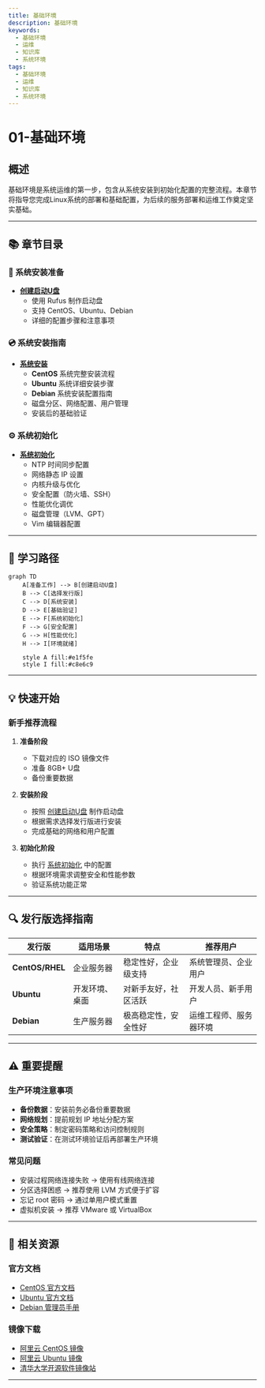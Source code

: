 ```yaml
---
title: 基础环境
description: 基础环境
keywords:
  - 基础环境
  - 运维
  - 知识库
  - 系统环境
tags:
  - 基础环境
  - 运维
  - 知识库
  - 系统环境
---
```


# 01-基础环境

## 概述

基础环境是系统运维的第一步，包含从系统安装到初始化配置的完整流程。本章节将指导您完成Linux系统的部署和基础配置，为后续的服务部署和运维工作奠定坚实基础。

---

## 📚 章节目录

### 🔧 系统安装准备
- **[创建启动U盘](创建启动U盘.md)**
  - 使用 Rufus 制作启动盘
  - 支持 CentOS、Ubuntu、Debian
  - 详细的配置步骤和注意事项

### 💿 系统安装指南  
- **[系统安装](系统安装.md)**
  - **CentOS** 系统完整安装流程
  - **Ubuntu** 系统详细安装步骤
  - **Debian** 系统安装配置指南
  - 磁盘分区、网络配置、用户管理
  - 安装后的基础验证

### ⚙️ 系统初始化
- **[系统初始化](系统初始化.md)**
  - NTP 时间同步配置
  - 网络静态 IP 设置
  - 内核升级与优化
  - 安全配置（防火墙、SSH）
  - 性能优化调优
  - 磁盘管理（LVM、GPT）
  - Vim 编辑器配置

---

## 🎯 学习路径

```mermaid
graph TD
    A[准备工作] --> B[创建启动U盘]
    B --> C[选择发行版]
    C --> D[系统安装]
    D --> E[基础验证]
    E --> F[系统初始化]
    F --> G[安全配置]
    G --> H[性能优化]
    H --> I[环境就绪]
    
    style A fill:#e1f5fe
    style I fill:#c8e6c9
```

---

## 💡 快速开始

### 新手推荐流程

1. **准备阶段**
   - 下载对应的 ISO 镜像文件
   - 准备 8GB+ U盘
   - 备份重要数据

2. **安装阶段**  
   - 按照 [创建启动U盘](创建启动U盘.md) 制作启动盘
   - 根据需求选择发行版进行安装
   - 完成基础的网络和用户配置

3. **初始化阶段**
   - 执行 [系统初始化](系统初始化.md) 中的配置
   - 根据环境需求调整安全和性能参数
   - 验证系统功能正常

---

## 🔍 发行版选择指南

| 发行版 | 适用场景 | 特点 | 推荐用户 |
|--------|---------|------|----------|
| **CentOS/RHEL** | 企业服务器 | 稳定性好，企业级支持 | 系统管理员、企业用户 |
| **Ubuntu** | 开发环境、桌面 | 对新手友好，社区活跃 | 开发人员、新手用户 |
| **Debian** | 生产服务器 | 极高稳定性，安全性好 | 运维工程师、服务器环境 |

---

## ⚠️ 重要提醒

### 生产环境注意事项

- **备份数据**：安装前务必备份重要数据
- **网络规划**：提前规划 IP 地址分配方案
- **安全策略**：制定密码策略和访问控制规则
- **测试验证**：在测试环境验证后再部署生产环境

### 常见问题

- 安装过程网络连接失败 → 使用有线网络连接
- 分区选择困惑 → 推荐使用 LVM 方式便于扩容
- 忘记 root 密码 → 通过单用户模式重置
- 虚拟机安装 → 推荐 VMware 或 VirtualBox

---

## 📖 相关资源

### 官方文档
- [CentOS 官方文档](https://docs.centos.org/)
- [Ubuntu 官方文档](https://ubuntu.com/server/docs)
- [Debian 管理员手册](https://debian-handbook.info/)

### 镜像下载
- [阿里云 CentOS 镜像](https://mirrors.aliyun.com/centos/)
- [阿里云 Ubuntu 镜像](https://mirrors.aliyun.com/ubuntu-releases/)
- [清华大学开源软件镜像站](https://mirrors.tuna.tsinghua.edu.cn/)

---

